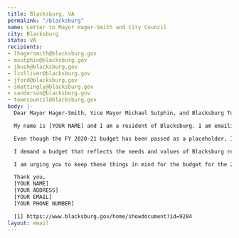 ```yaml
---
title: Blacksburg, VA
permalink: "/blacksburg"
name: Letter to Mayor Hager-Smith and City Council
city: Blacksburg
state: VA
recipients:
- lhagersmith@blacksburg.gov
- msutphin@blacksburg.gov
- jbush@blacksburg.gov
- lcolliver@blacksburg.gov
- jford@blacksburg.gov
- smattingly@blacksburg.gov
- sanderson@blacksburg.gov
- towncouncil@blacksburg.gov
body: |-
  Dear Mayor Hager-Smith, Vice Mayor Michael Sutphin, and Blacksburg Town Council Members,

  My name is [YOUR NAME] and I am a resident of Blacksburg. I am emailing in support of the nationwide initiative to defund police departments in favor of supporting community based public safety measures. The proposed budget for FY 2020-21 states that Blacksburg is allocating $9,3M to the Police department, which is approximately 23% of the $39.9M General Fund Expenses and the largest expenditure by far, more than the proposed budgets of Housing & Neighborhood Services, Community Relations Office, Parks & Recreation, and Sustainability combined [1]. The Blacksburg Town Council should adopt a budget that prioritizes community well-being, and redirects funding away from the police. Additionally, given the likely budget shortfalls resulting from the pandemic, now is an urgent time to re-evaluate the priorities of our town.

  Even though the FY 2020-21 budget has been passed as a placeholder, I urge the Town Council to amend this budget and begin meaningfully re-allocating Blacksburg Police Department funds to programs proven to more effectively promote a safe and equitable community. Blacksburg needs funding for community-based mental health services, substance abuse treatment services, affordable housing programs, childcare, public health, sustainability, and capital improvement projects. Additionally, police officers should not be the first resource for every crisis.

  I demand a budget that reflects the needs and values of Blacksburg residents. This council must take a hard look at the way the current system fails to serve, and in fact actively harms our community, and come together to reimagine the role of police in our town.

  I am urging you to keep these things in mind for the budget for the 2020-2021 fiscal year and to invest in the people, not the police.

  Thank you,
  [YOUR NAME]
  [YOUR ADDRESS]
  [YOUR EMAIL]
  [YOUR PHONE NUMBER]

  [1] https://www.blacksburg.gov/home/showdocument?id=9284
layout: email
---
```


